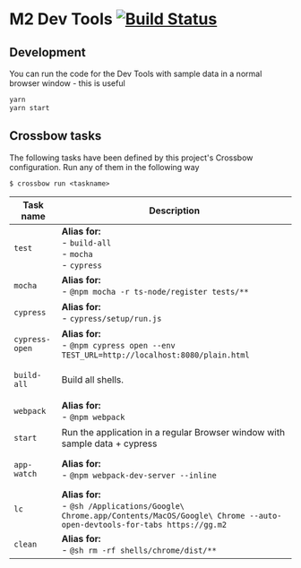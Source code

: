 # M2 Dev Tools [![Build Status](https://travis-ci.org/shakyShane/m2-dev-tools.svg?branch=master)](https://travis-ci.org/shakyShane/m2-dev-tools)

## Development 

You can run the code for the Dev Tools with sample data in a normal 
browser window - this is useful   

```bash
yarn
yarn start
```

<!--crossbow-docs-start-->
## Crossbow tasks

The following tasks have been defined by this project's Crossbow configuration.
Run any of them in the following way
 
```shell
$ crossbow run <taskname>
```
|Task name|Description|
|---|---|
|<pre>`test`</pre>|**Alias for:**<br>- `build-all`<br>- `mocha`<br>- `cypress`|
|<pre>`mocha`</pre>|**Alias for:**<br>- `@npm mocha -r ts-node/register tests/**`|
|<pre>`cypress`</pre>|**Alias for:**<br>- `cypress/setup/run.js`|
|<pre>`cypress-open`</pre>|**Alias for:**<br>- `@npm cypress open --env TEST_URL=http://localhost:8080/plain.html`|
|<pre>`build-all`</pre>|Build all shells.|
|<pre>`webpack`</pre>|**Alias for:**<br>- `@npm webpack`|
|<pre>`start`</pre>|Run the application in a regular Browser window with sample data + cypress|
|<pre>`app-watch`</pre>|**Alias for:**<br>- `@npm webpack-dev-server --inline`|
|<pre>`lc`</pre>|**Alias for:**<br>- `@sh /Applications/Google\ Chrome.app/Contents/MacOS/Google\ Chrome --auto-open-devtools-for-tabs https://gg.m2`|
|<pre>`clean`</pre>|**Alias for:**<br>- `@sh rm -rf shells/chrome/dist/**`|
<!--crossbow-docs-end-->